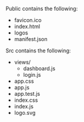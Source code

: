 Public contains the following:
- favicon.ico
- index.html
- logos
- manifest.json

Src contains the following:
- views/
    - dashboard.js
    - login.js
- app.css
- app.js
- app.test.js
- index.css
- index.js
- logo.svg